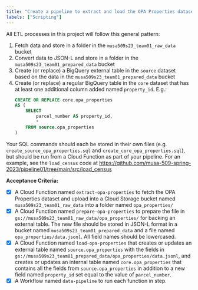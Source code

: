 ```yaml
---
title: "Create a pipeline to extract and load the OPA Properties dataset into BigQuery"
labels: ["Scripting"]
---
```


All ETL processes in this project will follow this general pattern:
1.  Fetch data and store in a folder in the `musa509s23_team01_raw_data` bucket
2.  Convert data to JSON-L and store in a folder in the `musa509s23_team01_prepared_data` bucket
3.  Create (or replace) a BigQuery external table in the `source` dataset based on the data in the `musa509s23_team01_prepared_data` bucket
4.  Create (or replace) a regular BigQuery table in the `core` dataset that has at least one additional column added named `property_id`. E.g.:
    ```sql
    CREATE OR REPLACE core.opa_properties
    AS (
        SELECT
            parcel_number AS property_id,
            *
        FROM source.opa_properties
    )
    ```

Your SQL commands should each be stored in their own files (e.g. `create_source_opa_properties.sql` and `create_core_opa_properties.sql`), but should be run from a Cloud Function as part of your pipeline. For an example, see the `load_census` code at https://github.com/musa-509-spring-2023/pipeline01/tree/main/src/load_census

**Acceptance Criteria:**
- [x] A Cloud Function named `extract-opa-properties` to fetch the OPA Properties dataset and upload into a Cloud Storage bucket named `musa509s23_team01_raw_data` into a folder named `opa_properties/`
- [x] A Cloud Function named `prepare-opa-properties` to prepare the file in `gs://musa509s23_team01_raw_data/opa_properties/` for backing an external table. The new file should be stored in JSON-L format in a bucket named `musa509s23_team01_prepared_data` and a file named `opa_properties/data.jsonl`. All field names should be lowercased.
- [x] A Cloud Function named `load-opa-properties` that creates or updates an external table named `source.opa_properties` with the fields in `gs://musa509s23_team01_prepared_data/opa_properties/data.jsonl`, and creates or updates an internal table named `core.opa_properties` that contains all the fields from `source.opa_properties` in addition to a new field named `property_id` set equal to the value of `parcel_number`.
- [x] A Workflow named `data-pipeline` to run each function in step.